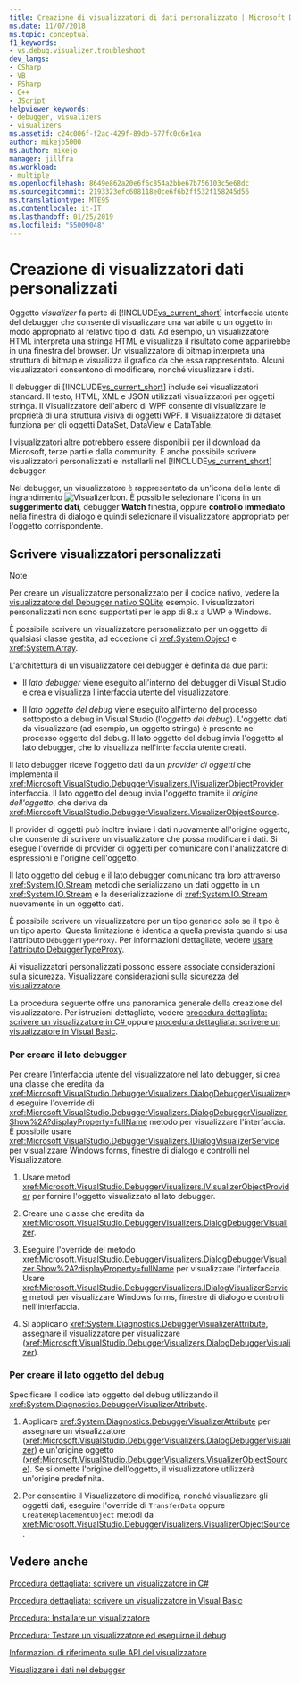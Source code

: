```yaml
---
title: Creazione di visualizzatori di dati personalizzato | Microsoft Docs
ms.date: 11/07/2018
ms.topic: conceptual
f1_keywords:
- vs.debug.visualizer.troubleshoot
dev_langs:
- CSharp
- VB
- FSharp
- C++
- JScript
helpviewer_keywords:
- debugger, visualizers
- visualizers
ms.assetid: c24c006f-f2ac-429f-89db-677fc0c6e1ea
author: mikejo5000
ms.author: mikejo
manager: jillfra
ms.workload:
- multiple
ms.openlocfilehash: 8649e862a20e6f6c854a2bbe67b756103c5e68dc
ms.sourcegitcommit: 2193323efc608118e0ce6f6b2ff532f158245d56
ms.translationtype: MTE95
ms.contentlocale: it-IT
ms.lasthandoff: 01/25/2019
ms.locfileid: "55009048"
---
```

# <a name="create-custom-data-visualizers"></a>Creazione di visualizzatori dati personalizzati
 Oggetto *visualizer* fa parte di [!INCLUDE[vs_current_short](../code-quality/includes/vs_current_short_md.md)] interfaccia utente del debugger che consente di visualizzare una variabile o un oggetto in modo appropriato al relativo tipo di dati. Ad esempio, un visualizzatore HTML interpreta una stringa HTML e visualizza il risultato come apparirebbe in una finestra del browser. Un visualizzatore di bitmap interpreta una struttura di bitmap e visualizza il grafico da che essa rappresentato. Alcuni visualizzatori consentono di modificare, nonché visualizzare i dati.

 Il debugger di [!INCLUDE[vs_current_short](../code-quality/includes/vs_current_short_md.md)] include sei visualizzatori standard. Il testo, HTML, XML e JSON utilizzati visualizzatori per oggetti stringa. Il Visualizzatore dell'albero di WPF consente di visualizzare le proprietà di una struttura visiva di oggetti WPF. Il Visualizzatore di dataset funziona per gli oggetti DataSet, DataView e DataTable. 

I visualizzatori altre potrebbero essere disponibili per il download da Microsoft, terze parti e dalla community. È anche possibile scrivere visualizzatori personalizzati e installarli nel [!INCLUDE[vs_current_short](../code-quality/includes/vs_current_short_md.md)] debugger.

Nel debugger, un visualizzatore è rappresentato da un'icona della lente di ingrandimento ![VisualizerIcon](../debugger/media/dbg-tips-visualizer-icon.png "icona Visualizzatore"). È possibile selezionare l'icona in un **suggerimento dati**, debugger **Watch** finestra, oppure **controllo immediato** nella finestra di dialogo e quindi selezionare il visualizzatore appropriato per l'oggetto corrispondente.

## <a name="write-custom-visualizers"></a>Scrivere visualizzatori personalizzati

 > [!NOTE]
 > Per creare un visualizzatore personalizzato per il codice nativo, vedere la [visualizzatore del Debugger nativo SQLite](https://github.com/Microsoft/VSSDK-Extensibility-Samples/tree/master/SqliteVisualizer) esempio. I visualizzatori personalizzati non sono supportati per le app di 8.x a UWP e Windows.

È possibile scrivere un visualizzatore personalizzato per un oggetto di qualsiasi classe gestita, ad eccezione di <xref:System.Object> e <xref:System.Array>.  
  
L'architettura di un visualizzatore del debugger è definita da due parti:  
  
- Il *lato debugger* viene eseguito all'interno del debugger di Visual Studio e crea e visualizza l'interfaccia utente del visualizzatore.  
  
- Il *lato oggetto del debug* viene eseguito all'interno del processo sottoposto a debug in Visual Studio (l'*oggetto del debug*). L'oggetto dati da visualizzare (ad esempio, un oggetto stringa) è presente nel processo oggetto del debug. Il lato oggetto del debug invia l'oggetto al lato debugger, che lo visualizza nell'interfaccia utente creati.  

Il lato debugger riceve l'oggetto dati da un *provider di oggetti* che implementa il <xref:Microsoft.VisualStudio.DebuggerVisualizers.IVisualizerObjectProvider> interfaccia. Il lato oggetto del debug invia l'oggetto tramite il *origine dell'oggetto*, che deriva da <xref:Microsoft.VisualStudio.DebuggerVisualizers.VisualizerObjectSource>. 

Il provider di oggetti può inoltre inviare i dati nuovamente all'origine oggetto, che consente di scrivere un visualizzatore che possa modificare i dati. Si esegue l'override di provider di oggetti per comunicare con l'analizzatore di espressioni e l'origine dell'oggetto.  
  
Il lato oggetto del debug e il lato debugger comunicano tra loro attraverso <xref:System.IO.Stream> metodi che serializzano un dati oggetto in un <xref:System.IO.Stream> e la deserializzazione di <xref:System.IO.Stream> nuovamente in un oggetto dati.  

È possibile scrivere un visualizzatore per un tipo generico solo se il tipo è un tipo aperto. Questa limitazione è identica a quella prevista quando si usa l'attributo `DebuggerTypeProxy`. Per informazioni dettagliate, vedere [usare l'attributo DebuggerTypeProxy](../debugger/using-debuggertypeproxy-attribute.md).  
  
Ai visualizzatori personalizzati possono essere associate considerazioni sulla sicurezza. Visualizzare [considerazioni sulla sicurezza del visualizzatore](../debugger/visualizer-security-considerations.md).  
  
La procedura seguente offre una panoramica generale della creazione del visualizzatore. Per istruzioni dettagliate, vedere [procedura dettagliata: scrivere un visualizzatore in C# ](../debugger/walkthrough-writing-a-visualizer-in-csharp.md) oppure [procedura dettagliata: scrivere un visualizzatore in Visual Basic](../debugger/walkthrough-writing-a-visualizer-in-visual-basic.md).  
  
### <a name="to-create-the-debugger-side"></a>Per creare il lato debugger  
  
Per creare l'interfaccia utente del visualizzatore nel lato debugger, si crea una classe che eredita da <xref:Microsoft.VisualStudio.DebuggerVisualizers.DialogDebuggerVisualizer>ed eseguire l'override di <xref:Microsoft.VisualStudio.DebuggerVisualizers.DialogDebuggerVisualizer.Show%2A?displayProperty=fullName> metodo per visualizzare l'interfaccia. È possibile usare <xref:Microsoft.VisualStudio.DebuggerVisualizers.IDialogVisualizerService> per visualizzare Windows forms, finestre di dialogo e controlli nel Visualizzatore.  
  
1.  Usare metodi <xref:Microsoft.VisualStudio.DebuggerVisualizers.IVisualizerObjectProvider> per fornire l'oggetto visualizzato al lato debugger.  
  
1.  Creare una classe che eredita da <xref:Microsoft.VisualStudio.DebuggerVisualizers.DialogDebuggerVisualizer>.  
  
1.  Eseguire l'override del metodo <xref:Microsoft.VisualStudio.DebuggerVisualizers.DialogDebuggerVisualizer.Show%2A?displayProperty=fullName> per visualizzare l'interfaccia. Usare <xref:Microsoft.VisualStudio.DebuggerVisualizers.IDialogVisualizerService> metodi per visualizzare Windows forms, finestre di dialogo e controlli nell'interfaccia.  
  
4.  Si applicano <xref:System.Diagnostics.DebuggerVisualizerAttribute>, assegnare il visualizzatore per visualizzare (<xref:Microsoft.VisualStudio.DebuggerVisualizers.DialogDebuggerVisualizer>).  
  
### <a name="to-create-the-debuggee-side"></a>Per creare il lato oggetto del debug  
  
Specificare il codice lato oggetto del debug utilizzando il <xref:System.Diagnostics.DebuggerVisualizerAttribute>.  
  
1.  Applicare <xref:System.Diagnostics.DebuggerVisualizerAttribute> per assegnare un visualizzatore (<xref:Microsoft.VisualStudio.DebuggerVisualizers.DialogDebuggerVisualizer>) e un'origine oggetto (<xref:Microsoft.VisualStudio.DebuggerVisualizers.VisualizerObjectSource>). Se si omette l'origine dell'oggetto, il visualizzatore utilizzerà un'origine predefinita.  
  
1.  Per consentire il Visualizzatore di modifica, nonché visualizzare gli oggetti dati, eseguire l'override di `TransferData` oppure `CreateReplacementObject` metodi da <xref:Microsoft.VisualStudio.DebuggerVisualizers.VisualizerObjectSource>.   
  
## <a name="see-also"></a>Vedere anche
  
 [Procedura dettagliata: scrivere un visualizzatore in C#](../debugger/walkthrough-writing-a-visualizer-in-csharp.md)  

 [Procedura dettagliata: scrivere un visualizzatore in Visual Basic](../debugger/walkthrough-writing-a-visualizer-in-visual-basic.md)  
  
 [Procedura: Installare un visualizzatore](../debugger/how-to-install-a-visualizer.md)  
  
 [Procedura: Testare un visualizzatore ed eseguirne il debug](../debugger/how-to-test-and-debug-a-visualizer.md)  
  
 [Informazioni di riferimento sulle API del visualizzatore](../debugger/visualizer-api-reference.md)  
  
 [Visualizzare i dati nel debugger](../debugger/viewing-data-in-the-debugger.md)